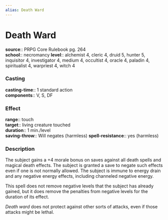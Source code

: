 ```yaml
---
alias: Death Ward
---
```


# Death Ward 

**source**:: PRPG Core Rulebook pg. 264  
**school**:: necromancy
**level**:: alchemist 4, cleric 4, druid 5, hunter 5, inquisitor 4, investigator 4, medium 4, occultist 4, oracle 4, paladin 4, spiritualist 4, warpriest 4, witch 4

### Casting 

**casting-time**:: 1 standard action  
**components**:: V, S, DF

### Effect 

**range**:: touch  
**target**:: living creature touched  
**duration**:: 1 min./level  
**saving-throw**:: Will negates (harmless)
**spell-resistance**:: yes (harmless)

### Description 

The subject gains a +4 morale bonus on saves against all death spells and magical death effects. The subject is granted a save to negate such effects even if one is not normally allowed. The subject is immune to energy drain and any negative energy effects, including channeled negative energy.  
  
This spell does not remove negative levels that the subject has already gained, but it does remove the penalties from negative levels for the duration of its effect.  
  
*Death ward* does not protect against other sorts of attacks, even if those attacks might be lethal.
